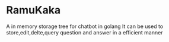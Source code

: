# RamuKaka
A in memory storage tree for chatbot in golang
It can be used to store,edit,delte,query question and answer in a efficient manner
